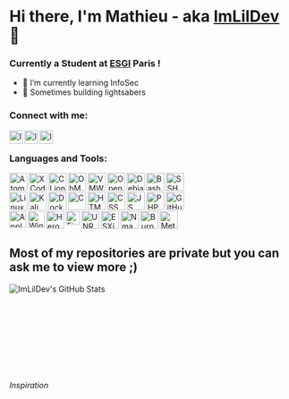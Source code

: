 # Hi there, I'm Mathieu - aka [ImLilDev][github] 👋

### Currently a Student at [ESGI][esgi] Paris !

- 🌱 I’m currently learning InfoSec
- 🔋 Sometimes building lightsabers

### Connect with me:

<!-- [<img align="left" alt="site.com" width="24px" src="https://raw.githubusercontent.com/iconic/open-iconic/master/svg/globe.svg" />][website] -->

<!-- [<img align="left" alt="" width="24px" src="https://cdn.jsdelivr.net/npm/simple-icons@v3/icons/youtube.svg" />][youtube] -->

[<img align="left" alt="ImLilDev | Discord" width="24px" src="https://cdn.jsdelivr.net/npm/simple-icons@v3/icons/discord.svg" />][discord]
[<img align="left" alt="ImLilDev | Instagram" width="24px" src="https://cdn.jsdelivr.net/npm/simple-icons@v3/icons/instagram.svg" />][instagram]
[<img align="left" alt="ImLilDev | Linkedin" width="24px" src="https://cdn.jsdelivr.net/npm/simple-icons@v3/icons/linkedin.svg" />][linkedin]

<br />

### Languages and Tools:

<div>
<img align="left" alt="Atom" title="Atom" width="32px" src="https://upload.wikimedia.org/wikipedia/commons/thumb/7/7b/Icon_Atom.svg/615px-Icon_Atom.svg.png" />

<img align="left" alt="XCode" title="XCode" width="32px" src="https://is1-ssl.mzstatic.com/image/thumb/Purple115/v4/a6/1c/be/a61cbeb7-2285-7b14-b83d-e4fab0d59b34/Xcode-85-220-0-4-2x.png/1024x1024.jpg" />

<img align="left" alt="CLion" title="CLion" width="32px" src="https://resources.jetbrains.com/storage/products/clion/img/meta/clion_logo_300x300.png"/>

<img align="left" alt="OhMyZsh" title="OhMyZsh" width="32px" src="https://camo.githubusercontent.com/b0b308a8322cb296deb5d281eb8d142251d8272a524a258f9e51cca06e7ce27f/687474703a2f2f7261772e6769746875622e636f6d2f6361696f676f6e64696d2f62756c6c65742d747261696e2d6f682d6d792d7a73682d7468656d652f6d61737465722f696d672f69636f6e2e706e67"/>

<img align="left" alt="VMWare Fusion" title="VMWare Fusion" width="32px" src="https://camo.githubusercontent.com/d59afc2cb2fafdaa023e2799f6a8cb134dd4be7193a72feee2208cecfb4f1432/687474703a2f2f7777772e6d61637570646174652e636f6d2f696d616765732f69636f6e733235362f32333539332e706e67" />

<img align="left" alt="Open VPN" title="Open VPN" width="32px" src="https://img2.freepng.fr/20180410/qaq/kisspng-openvpn-virtual-private-network-installation-point-tunnel-5acc4b211df3a9.0859427315233380171227.jpg" />

<img align="left" alt="Debian" title="Debian" width="32px" src="https://upload.wikimedia.org/wikipedia/commons/thumb/6/66/Openlogo-debianV2.svg/967px-Openlogo-debianV2.svg.png" />

<img align="left" alt="Bash" title="Bash" width="32px" src="https://upload.wikimedia.org/wikipedia/commons/thumb/2/20/Bash_Logo_black_and_white_icon_only.svg/896px-Bash_Logo_black_and_white_icon_only.svg.png" />

<img align="left" alt="SSH" title="SSH" width="32px" src="https://i.imgur.com/U5QOYF9.png" />
</div><br><br>

<div>
<img align="left" alt="Linux" title="Linux" width="32px" src="https://i.imgur.com/0vidkKh.png" />

<img align="left" alt="Kali" title="Kali" width="32px" src="https://gitlab.com/uploads/-/system/project/avatar/14611100/kali-logo.png" />

<img align="left" alt="Docker" title="Docker" width="32px" src="https://www.docker.com/sites/default/files/d8/2019-07/Moby-logo.png" />

<img align="left" alt="C" title="C" width="32px" src="https://i.imgur.com/tulTXLd.png" />

<img align="left" alt="HTML" title="HTML" width="32px" src="https://i.imgur.com/6PCGCOD.png" />

<img align="left" alt="CSS" title="CSS" width="32px" src="https://i.imgur.com/QjDQazD.png" />

<img align="left" alt="JS" title="JS" width="32px" src="https://i.imgur.com/UOAjpsc.png" />

<img align="left" alt="PHP" title="PHP" width="32px" src="https://cdn.worldvectorlogo.com/logos/php.svg" />

<img align="left" alt="GitHub" title="GitHub" width="32px" src="https://i.imgur.com/9KcLcaH.png" />
</div><br><br>

<div>
<img align="left" alt="Apple" title="Apple" width="30px" src="https://upload.wikimedia.org/wikipedia/commons/thumb/f/fa/Apple_logo_black.svg/1724px-Apple_logo_black.svg.png" />

<img align="left" alt="Windows" title="Windows" width="30px" src="https://upload.wikimedia.org/wikipedia/commons/thumb/5/5f/Windows_logo_-_2012.svg/1200px-Windows_logo_-_2012.svg.png" />

<img align="left" alt="Heroku" title="Heroku" width="32px" src="https://cdn.iconscout.com/icon/free/png-256/heroku-8-1175211.png" />

<img align="left" alt="FireBase" title="FireBase" width="25px" src="https://seeklogo.com/images/F/firebase-logo-402F407EE0-seeklogo.com.png" />

<img align="left" alt="UNRAID" title="UNRAID" width="32px" src="https://raw.githubusercontent.com/limetech/Unraid.net/master/Unraid.net.png" />

<img align="left" alt="ESXi" title="ESXi" width="32px" src="https://icon-library.com/images/vmware-icon/vmware-icon-21.jpg" />

<img align="left" alt="Nmap" title="Nmap" width="32px" src="https://cdn-js-head.geekeries.org/wp-content/uploads/2016/03/nmap-logo-256x256.png" />

<img align="left" alt="Burp" title="Burp" width="32px" src="https://icons.iconarchive.com/icons/goescat/macaron/512/burp-suite-icon.png" />

<img align="left" alt="Metasploit" title="Metasploit" width="32px" src="https://atomrace.com/blog/wp-content/uploads/2017/10/metasploit-logo.png" />

</div><br><br>


## Most of my repositories are private but you can ask me to view more ;)

<img align="left" alt="ImLilDev's GitHub Stats" src="https://github-readme-stats.vercel.app/api?username=ImLilDev&show_icons=true&theme=vue-dark&hide_border=true" />

<!-- <img align="left" alt="ImLilDev's Most Used Languages" src="https://github-readme-stats.vercel.app/api/top-langs/?username=ImLilDev&langs_count=10&hide_border=true&theme=vue-dark&show_icons=true" /> -->

<br />
<br />
<br />
<br />
<br />
<br />
<br />
<br />
<br />


###### Inspiration


[esgi]: https://www.esgi.fr
[github]: https://github.com/ImLilDev
[inspiration]: https://github.com/DynamoRed/DynamoRed
[instagram]: https://www.instagram.com/imlildev/
[discord]: https://discord.com/users/221994483552616448
[linkedin]: https://www.linkedin.com/in/mathieu-dubois-8087221b8/
